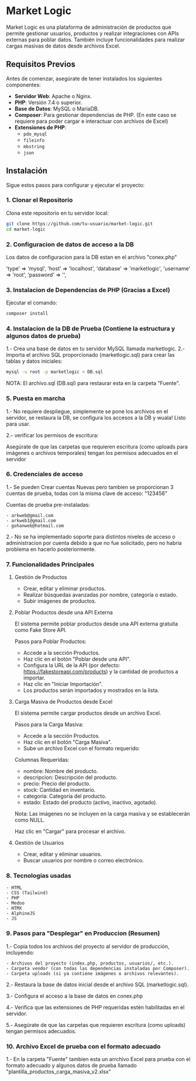 # Market Logic

Market Logic es una plataforma de administración de productos que permite gestionar usuarios, productos y realizar integraciones con APIs externas para poblar datos. También incluye funcionalidades para realizar cargas masivas de datos desde archivos Excel.

## Requisitos Previos

Antes de comenzar, asegúrate de tener instalados los siguientes componentes:

- **Servidor Web**: Apache o Nginx.
- **PHP**: Versión 7.4 o superior.
- **Base de Datos**: MySQL o MariaDB.
- **Composer**: Para gestionar dependencias de PHP. (En este caso se requiere para poder cargar e interactuar con archivos de Excel)
- **Extensiones de PHP**:
  - `pdo_mysql`
  - `fileinfo`
  - `mbstring`
  - `json`

## Instalación

Sigue estos pasos para configurar y ejecutar el proyecto:

### 1. Clonar el Repositorio

Clona este repositorio en tu servidor local:

```bash
git clone https://github.com/tu-usuario/market-logic.git
cd market-logic
```

### 2. Configuracion de datos de acceso a la DB

Los datos de configuracion para la DB estan en el archivo "conex.php"

'type' => 'mysql',
'host' => 'localhost',
'database' => 'marketlogic',
'username' => 'root',
'password' => '',

### 3. Instalacion de Dependencias de PHP (Gracias a Excel)

Ejecutar el comando:

```bash
composer install
```

### 4. Instalacion de la DB de Prueba (Contiene la estructura y algunos datos de prueba)

1.- Crea una base de datos en tu servidor MySQL llamada marketlogic.
2.- Importa el archivo SQL proporcionado (marketlogic.sql) para crear las tablas y datos iniciales:

```bash
mysql -u root -p marketlogic < DB.sql
```

NOTA: El archivo.sql (DB.sql) para restaurar esta en la carpeta "Fuente".

### 5. Puesta en marcha

1.- No requiere despliegue, simplemente se pone los archivos en el servidor, se restaura la DB, se configura los accesos a la DB y wuala! Listo para usar.

2.- verificar los permisos de escritura:

Asegúrate de que las carpetas que requieren escritura (como uploads para imágenes o archivos temporales) tengan los permisos adecuados en el servidor

### 6. Credenciales de acceso

1.- Se pueden Crear cuentas Nuevas pero tambien se proporcionan 3 cuentas de prueba, todas con la misma clave de acceso: "123456"

Cuentas de prueba pre-instaladas:

    - arkweb@gmail.com
    - arkweb1@gmail.com
    - gohanweb@hotmail.com

2.- No se ha implementado soporte para distintos niveles de acceso o administracion por cuenta debido a que no fue solicitado, pero no habria problema en hacerlo posteriormente.

### 7. Funcionalidades Principales

1. Gestión de Productos
    - Crear, editar y eliminar productos.
    - Realizar búsquedas avanzadas por nombre, categoría o estado.
    - Subir imágenes de productos.
2. Poblar Productos desde una API Externa
    
    El sistema permite poblar productos desde una API externa gratuita como Fake Store API.

    Pasos para Poblar Productos:
    - Accede a la sección Productos.
    - Haz clic en el botón "Poblar desde una API".
    - Configura la URL de la API (por defecto: https://fakestoreapi.com/products) y la cantidad de productos a importar.
    - Haz clic en "Iniciar Importación".
    - Los productos serán importados y mostrados en la lista.
3. Carga Masiva de Productos desde Excel
    
    El sistema permite cargar productos desde un archivo Excel.

    Pasos para la Carga Masiva:
    - Accede a la sección Productos.
    - Haz clic en el botón "Carga Masiva".
    - Sube un archivo Excel con el formato requerido:
    
    Columnas Requeridas:
    - nombre: Nombre del producto.
    - descripcion: Descripción del producto.
    - precio: Precio del producto.
    - stock: Cantidad en inventario.
    - categoria: Categoría del producto.
    - estado: Estado del producto (activo, inactivo, agotado).
    
    Nota: Las imágenes no se incluyen en la carga masiva y se establecerán como NULL.
    
    Haz clic en "Cargar" para procesar el archivo.
4. Gestión de Usuarios

    - Crear, editar y eliminar usuarios.
    - Buscar usuarios por nombre o correo electrónico.

### 8. Tecnologias usadas

    - HTML
    - CSS (Tailwind)
    - PHP
    - Medoo
    - HTMX
    - AlphineJS
    - JS

### 9. Pasos para "Desplegar" en Produccion (Resumen)

1.- Copia todos los archivos del proyecto al servidor de producción, incluyendo:

    - Archivos del proyecto (index.php, productos, usuarios/, etc.).
    - Carpeta vendor (con todas las dependencias instaladas por Composer).
    - Carpeta uploads (si ya contiene imágenes o archivos relevantes).

2.- Restaura la base de datos inicial desde el archivo SQL (marketlogic.sql).

3.- Configura el acceso a la base de datos en conex.php

4.- Verifica que las extensiones de PHP requeridas estén habilitadas en el servidor.

5.- Asegúrate de que las carpetas que requieren escritura (como uploads) tengan permisos adecuados.

### 10. Archivo Excel de prueba con el formato adecuado

1.- En la carpeta "Fuente" tambien esta un arrchivo Excel para prueba con el formato adecuado y algunos datos de prueba llamado "plantilla_productos_carga_masiva_v2.xlsx"
